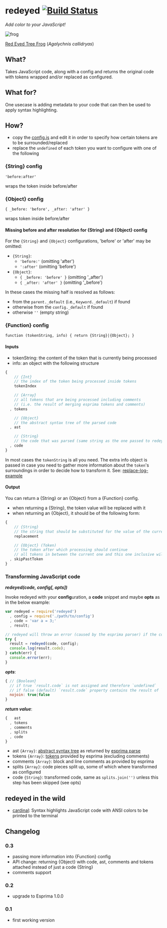 # redeyed [![Build Status](https://secure.travis-ci.org/thlorenz/redeyed.png)](http://travis-ci.org/thlorenz/redeyed)

*Add color to your JavaScript!*

![frog](http://allaboutfrogs.org/gallery/photos/redeyes/red1.gif)

[Red Eyed Tree Frog](http://allaboutfrogs.org/info/species/redeye.html) (*Agalychnis callidryas*)

## What?

Takes JavaScript code, along with a config and returns the original code with tokens wrapped and/or replaced as configured.

## What for?

One usecase is adding metadata to your code that can then be used to apply syntax highlighting.

## How?

- copy the [config.js](https://github.com/thlorenz/redeyed/blob/master/config.js) and edit it in order to specify how
  certain tokens are to be surrounded/replaced
- replace the `undefined` of each token you want to configure with one of the following

### {String} config

`'before:after'`

wraps the token inside before/after 

### {Object} config

`{ _before: 'before', _after: 'after' }`

wraps token inside before/after

#### Missing before and after resolution for {String} and {Object} config

For the `{String}` and `{Object}` configurations, 'before' or 'after' may be omitted:

- `{String}`: 
  - `'before:'` (omitting 'after')
  - `':after'` (omitting 'before')
- `{Object}`: 
  - `{ _before: 'before' }` (omitting '_after')
  - `{ _after: 'after' }` (omitting '_before')

In these cases the missing half is resolved as follows:

- from the `parent._default` (i.e., `Keyword._default`) if found
- otherwise from the `config._default` if found
- otherwise `''` (empty string)

### {Function} config

`function (tokenString, info) { return {String}|{Object}; }`

#### Inputs

- tokenString: the content of the token that is currently being processed
- info: an object with the following structure

```js
{
    // {Int}
    // the index of the token being processed inside tokens
    tokenIndex

    // {Array}
    // all tokens that are being processed including comments 
    // (i.e. the result of merging esprima tokens and comments)
  , tokens  

    // {Object} 
    // the abstract syntax tree of the parsed code
  , ast  

    // {String}
    // the code that was parsed (same string as the one passed to redeyed(code ..)
  , code
}
```

In most cases the `tokenString` is all you need. The extra info object is passed in case you need to gather more
information about the `token`'s surroundings in order to decide how to transform it. 
See: [replace-log-example](https://github.com/thlorenz/redeyed/blob/lookahead/examples/replace-log.js)

#### Output

You can return a {String} or an {Object} from a {Function} config.

- when returning a {String}, the token value will be replaced with it
- when returning an {Object}, it should be of the following form:

```js
{
    // {String}
    // the string that should be substituted for the value of the current and all skipped tokens
    replacement

    // {Object} (Token)
    // the token after which processing should continue
    // all tokens in between the current one and this one inclusive will be ignored
  , skipPastToken
}
```

### Transforming JavaScript code

***redeyed(code, config[, opts])***

Invoke redeyed with your **config**uration, a **code** snippet and maybe **opts** as in the below example:

```javascript
var redeyed = require('redeyed')
  , config = require('./path/to/config')
  , code = 'var a = 3;'
  , result;

// redeyed will throw an error (caused by the esprima parser) if the code has invalid javascript
try {
  result = redeyed(code, config);
  console.log(result.code);
} catch(err) {
  console.error(err);
}
```

***opts***:
```js
{ // {Boolean}
  // if true `result.code` is not assigned and therefore `undefined`
  // if false (default) `result.code` property contains the result of `split.join`
  nojoin: true|false
}
```

***return value***:

```js
{   ast      
  , tokens   
  , comments 
  , splits   
  , code     
}
```

- ast `{Array}`: [abstract syntax tree](http://en.wikipedia.org/wiki/Abstract_syntax_tree) as returned by [esprima
  parse](http://en.wikipedia.org/wiki/Abstract_syntax_tree)
- tokens `{Array}`: [tokens](http://en.wikipedia.org/wiki/Token_(parser)#Token) provided by esprima (excluding
  comments)
- comments `{Array}`: block and line comments as provided by esprima
- splits `{Array}`: code pieces split up, some of which where transformed as configured
- code `{String}`: transformed code, same as `splits.join('')` unless this step has been skipped (see opts)

## redeyed in the wild

- [cardinal](https://github.com/thlorenz/cardinal): Syntax highlights JavaScript code with ANSI colors to be printed to
  the terminal

## Changelog

### 0.3
- passing more information into {Function} config
- API change: returning {Object} with code, ast, comments and tokens attached instead of just a code {String}
- comments support

### 0.2 
- upgrade to Esprima 1.0.0

### 0.1
- first working version
